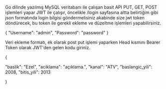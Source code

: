 Go dilinde yazılmış MySQL veritabanı ile çalışan basit API
PUT, GET, POST işlemleri yapar JWT ile çalışır, öncelikle /login sayfasına altta belirtiğim gibi json formatında login bilgisi göndermelisiniz akabinde size jwt token döndürecek, bu token ile gerekli ekleme ve düzeltme işlemleri yapabilirsiniz.

{
  "Username": "admin",
  "Password": "password"
}

Veri ekleme formatı, ek olarak post put işlemi yaparken Head kısmını Bearer Token olarak JWT'den gelen kodu giriniz.

{
  
  "baslik": "Ezel",
  "aciklama": "açıklama.",
  "kanal": "ATV",
  "baslangic_yili": 2008,
  "bitis_yili": 2013

}
